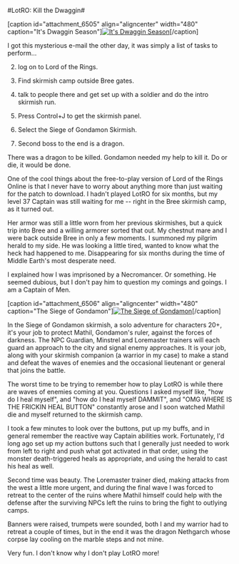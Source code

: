 #LotRO: Kill the Dwaggin#

[caption id="attachment\_6505" align="aligncenter" width="480" caption="It's Dwaggin Season"][![](http://westkarana.com/wp-content/uploads/2011/08/lotroclient-2011-08-24-01-05-21-21-480x433.jpg "It's Dwaggin Season")](http://westkarana.com/wp-content/uploads/2011/08/lotroclient-2011-08-24-01-05-21-21.jpg)[/caption]

I got this mysterious e-mail the other day, it was simply a list of tasks to perform...


 2. log on to Lord of the Rings.


 4. Find skirmish camp outside Bree gates.


 6. talk to people there and get set up with a soldier and do the intro
skirmish run.


 8. Press Control+J to get the skirmish panel.


 10. Select the Siege of Gondamon Skirmish.


 12. Second boss to the end is a dragon.




There was a dragon to be killed. Gondamon needed my help to kill it. Do or die, it would be done.

One of the cool things about the free-to-play version of Lord of the Rings Online is that I never have to worry about anything more than just waiting for the patch to download. I hadn't played LotRO for six months, but my level 37 Captain was still waiting for me -- right in the Bree skirmish camp, as it turned out.

Her armor was still a little worn from her previous skirmishes, but a quick trip into Bree and a willing armorer sorted that out. My chestnut mare and I were back outside Bree in only a few moments. I summoned my pilgrim herald to my side. He was looking a little tired, wanted to know what the heck had happened to me. Disappearing for six months during the time of Middle Earth's most desperate need.

I explained how I was imprisoned by a Necromancer. Or something. He seemed dubious, but I don't pay him to question my comings and goings. I am a Captain of Men.

[caption id="attachment\_6506" align="aligncenter" width="480" caption="The Siege of Gondamon"][![](http://westkarana.com/wp-content/uploads/2011/08/lotroclient-2011-08-24-00-40-00-85-480x363.jpg "The Siege of Gondamon")](http://westkarana.com/wp-content/uploads/2011/08/lotroclient-2011-08-24-00-40-00-85.jpg)[/caption]

In the Siege of Gondamon skirmish, a solo adventure for characters 20+, it's your job to protect Mathil, Gondamon's ruler, against the forces of darkness. The NPC Guardian, Minstrel and Loremaster trainers will each guard an approach to the city and signal enemy approaches. It is your job, along with your skirmish companion (a warrior in my case) to make a stand and defeat the waves of enemies and the occasional lieutenant or general that joins the battle.

The worst time to be trying to remember how to play LotRO is while there are waves of enemies coming at you. Questions I asked myself like, "how do I heal myself", and "how do I heal myself DAMMIT", and "OMG WHERE IS THE FRICKIN HEAL BUTTON" constantly arose and I soon watched Mathil die and myself returned to the skirmish camp.

I took a few minutes to look over the buttons, put up my buffs, and in general remember the reactive way Captain abilities work. Fortunately, I'd long ago set up my action buttons such that I generally just needed to work from left to right and push what got activated in that order, using the monster death-triggered heals as appropriate, and using the herald to cast his heal as well.

Second time was beauty. The Loremaster trainer died, making attacks from the west a little more urgent, and during the final wave I was forced to retreat to the center of the ruins where Mathil himself could help with the defense after the surviving NPCs left the ruins to bring the fight to outlying camps.

Banners were raised, trumpets were sounded, both I and my warrior had to retreat a couple of times, but in the end it was the dragon Nethgarch whose corpse lay cooling on the marble steps and not mine.

Very fun. I don't know why I don't play LotRO more!

